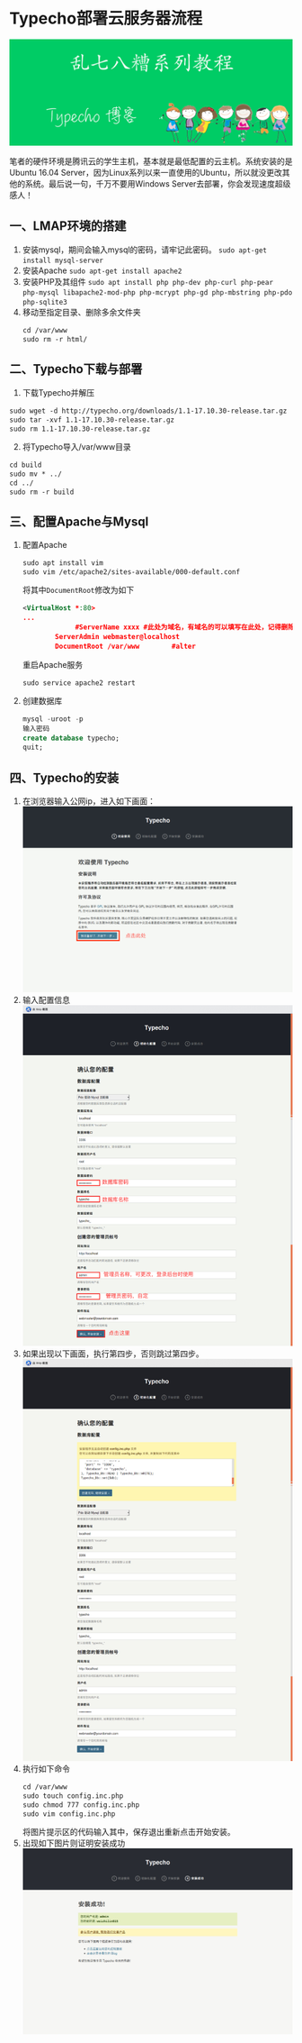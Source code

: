 # Typecho部署云服务器流程

![Cover](Typecho部署云服务器流程/Cover.jpg)

笔者的硬件环境是腾讯云的学生主机，基本就是最低配置的云主机。系统安装的是Ubuntu 16.04 Server，因为Linux系列以来一直使用的Ubuntu，所以就没更改其他的系统。最后说一句，千万不要用Windows Server去部署，你会发现速度超级感人！

## 一、LMAP环境的搭建

1. 安装mysql，期间会输入mysql的密码，请牢记此密码。
   `sudo apt-get install mysql-server`
2. 安装Apache
   `sudo apt-get install apache2`
3. 安装PHP及其组件
   `sudo apt install php php-dev php-curl php-pear php-mysql libapache2-mod-php php-mcrypt php-gd php-mbstring php-pdo php-sqlite3`
4. 移动至指定目录、删除多余文件夹
   ```shell
   cd /var/www
   sudo rm -r html/
   ```
## 二、Typecho下载与部署

1. 下载Typecho并解压
```shell
sudo wget -d http://typecho.org/downloads/1.1-17.10.30-release.tar.gz
sudo tar -xvf 1.1-17.10.30-release.tar.gz
sudo rm 1.1-17.10.30-release.tar.gz
```
2. 将Typecho导入/var/www目录
```shell
cd build
sudo mv * ../
cd ../
sudo rm -r build
```

## 三、配置Apache与Mysql
1. 配置Apache
   ```shell
   sudo apt install vim
   sudo vim /etc/apache2/sites-available/000-default.conf
   ```
   将其中`DocumentRoot`修改为如下
   ```xml
   <VirtualHost *:80>
   ...
     			#ServerName xxxx #此处为域名，有域名的可以填写在此处，记得删除最前面的#
           ServerAdmin webmaster@localhost
           DocumentRoot /var/www		#alter
   ```
   重启Apache服务
   ```shell
   sudo service apache2 restart
   ```
2. 创建数据库
   ```sql
   mysql -uroot -p
   输入密码
   create database typecho;
   quit;
   ```
## 四、Typecho的安装

1. 在浏览器输入公网ip，进入如下画面：
   ![Start](Typecho部署云服务器流程/Start.jpg)
2. 输入配置信息
   ![Info](Typecho部署云服务器流程/Info.jpg)
3. 如果出现以下画面，执行第四步，否则跳过第四步。
   ![Create](Typecho部署云服务器流程/Create.jpg)
4. 执行如下命令
   ```shell
   cd /var/www
   sudo touch config.inc.php
   sudo chmod 777 config.inc.php
   sudo vim config.inc.php
   ```
   将图片提示区的代码输入其中，保存退出重新点击开始安装。
5. 出现如下图片则证明安装成功
   ![end](Typecho部署云服务器流程/end.jpg)